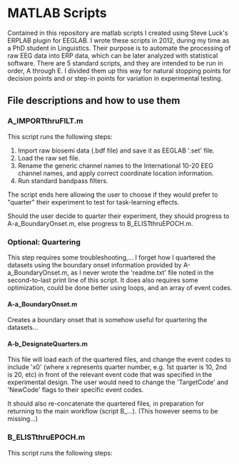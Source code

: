 # MATLAB Scripts

Contained in this repository are matlab scripts I created using Steve Luck's ERPLAB plugin for EEGLAB.
I wrote these scripts in 2012, during my time as a PhD student in Linguistics.
Their purpose is to automate the processing of raw EEG data into ERP data, which can be later analyzed with statistical software.
There are 5 standard scripts, and they are intended to be run in order, A through E.
I divided them up this way for natural stopping points for decision points and or step-in points for variation in experimental testing.

## File descriptions and how to use them

### A_IMPORTthruFILT.m

This script runs the following steps:
1. Import raw biosemi data (.bdf file) and save it as EEGLAB '.set' file.
2. Load the raw set file.
3. Rename the generic channel names to the International 10-20 EEG channel names, and apply correct coordinate location information.
4. Run standard bandpass filters.

The script ends here allowing the user to choose if they would prefer to "quarter" their experiment to test for task-learning effects.

Should the user decide to quarter their experiment, they should progress to A-a_BoundaryOnset.m, else progress to B_ELISTthruEPOCH.m.

### Optional: Quartering
This step requires some troubleshooting,... I forget how I quartered the datasets using the boundary onset information provided by A-a_BoundaryOnset.m, as I never wrote the 'readme.txt' file noted in the second-to-last print line of this script.
It does also requires some optimization, could be done better using loops, and an array of event codes.

#### A-a_BoundaryOnset.m
Creates a boundary onset that is somehow useful for quartering the datasets...

#### A-b_DesignateQuarters.m

This file will load each of the quartered files, and change the event codes to include 'x0' (where x represents quarter number, e.g. 1st quarter is 10, 2nd is 20, etc) in front of the relevant event code that was specified in the experimental design. The user would need to change the 'TargetCode' and 'NewCode' flags to their specific event codes.

It should also re-concatenate the quartered files, in preparation for returning to the main workflow (script B_...).
(This however seems to be missing...)

### B_ELISTthruEPOCH.m

This script runs the following steps:

